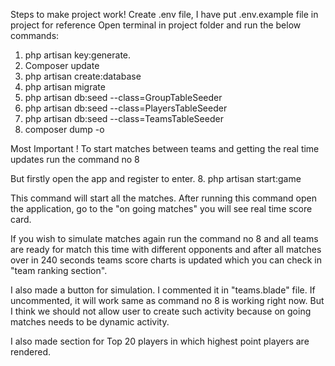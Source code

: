 Steps to make project work!
Create .env file, I have put .env.example file in project for reference
Open terminal in project folder and run the below commands:

1. php artisan key:generate.
2. Composer update
3. php artisan create:database
4. php artisan migrate
4. php artisan db:seed --class=GroupTableSeeder
5. php artisan db:seed --class=PlayersTableSeeder
6. php artisan db:seed --class=TeamsTableSeeder
7. composer dump -o

Most Important !
To start matches between teams and getting the real time updates run the command no 8 

But firstly open the app and register to enter.
8. php artisan start:game

 This command will start all the matches. 
 After running this command open the application, go to the "on going matches" you will see real time
 score card.
 
 If you wish to simulate matches again
 run the command no 8 and all teams are ready for match this time with
 different opponents and after all matches over in 240 seconds teams score charts is updated
 which you can check in "team ranking section".
 
 I also made a button for simulation. I commented it in "teams.blade" file.
 If uncommented, it will work same as command no 8 is working right now.
 But I think we should not allow user to create such activity because 
 on going matches needs to be dynamic activity.
 
 I also made section for Top 20 players in which highest point players are rendered.